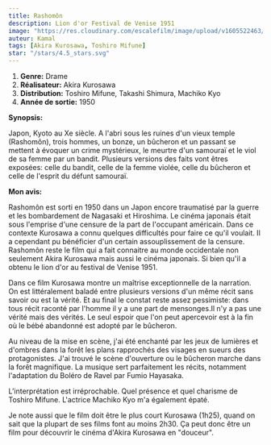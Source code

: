 ```yaml
---
title: Rashomôn
description: Lion d'or Festival de Venise 1951
image: "https://res.cloudinary.com/escalefilm/image/upload/v1605522463/rashomon_jydnx4.jpg"
auteur: Kamal
tags: [Akira Kurosawa, Toshiro Mifune]
star: "/stars/4.5_stars.svg"
---
```


1. **Genre:** Drame
2. **Réalisateur:** Akira Kurosawa
3. **Distribution:** Toshiro Mifune, Takashi Shimura, Machiko Kyo
4. **Année de sortie:** 1950

**Synopsis:**

Japon, Kyoto au Xe siècle. A l'abri sous les ruines d'un vieux temple (Rashomôn), trois hommes, un bonze, un bûcheron et un passant se mettent à évoquer un crime mystérieux, le meurtre d'un samouraï et le viol de sa femme par un bandit. Plusieurs versions des faits vont êtres exposées: celle du bandit, celle de la femme violée, celle du bûcheron et celle de l'esprit du défunt samouraï.

**Mon avis:**

Rashomôn est sorti en 1950 dans un Japon encore traumatisé par la guerre et les bombardement de Nagasaki et Hiroshima. Le cinéma japonais était sous l'emprise d'une censure de la part de l'occupant américain.
Dans ce contexte Kurosawa a connu quelques difficultés pour faire ce qu'il voulait.
Il a cependant pu bénéficier d'un certain assouplissement de la censure.
Rashomôn reste le film qui a fait connaitre au monde occidentale non seulement Akira Kurosawa mais aussi le cinéma japonais. Si bien qu'il a obtenu le lion d'or au festival de Venise 1951.

Dans ce film Kurosawa montre un maîtrise exceptionnelle de la narration. On est littéralement baladé entre plusieurs versions d'un même récit sans savoir ou est la vérité.
Et au final le constat reste assez pessimiste: dans tous récit raconté par l'homme il y a une part de mensonges.Il n'y a pas une vérité mais des vérités. Le seul espoir que l'on peut apercevoir est à la fin où le bébé abandonné est adopté par le bûcheron. 

Au niveau de la mise en scène, j'ai été enchanté par les jeux de lumières et d'ombres dans la forêt les plans rapprochés des visages en sueurs des protagonistes. J'ai trouvé le scène d'ouverture ou le bûcheron marche dans la forêt magnifique. La musique sert parfaitement les récits, notamment l'adaptation du Boléro de Ravel par Fumio Hayasaka.

L’interprétation est irréprochable. Quel présence et quel charisme de Toshiro Mifune. L'actrice Machiko Kyo m'a également épaté.

Je note aussi que le film doit être le plus court Kurosawa (1h25),
quand on sait que la plupart de ses films font au moins 2h30.
Ça peut donc être un film pour découvrir le cinéma d'Akira Kurosawa en "douceur".




